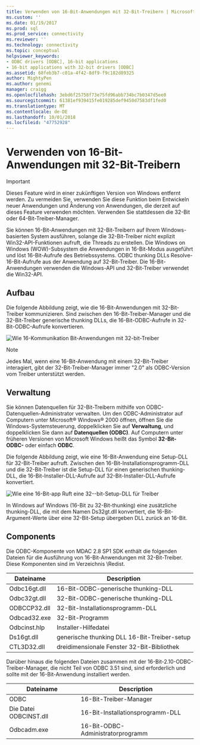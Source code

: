```yaml
---
title: Verwenden von 16-Bit-Anwendungen mit 32-Bit-Treibern | Microsoft-Dokumentation
ms.custom: ''
ms.date: 01/19/2017
ms.prod: sql
ms.prod_service: connectivity
ms.reviewer: ''
ms.technology: connectivity
ms.topic: conceptual
helpviewer_keywords:
- ODBC drivers [ODBC], 16-bit applications
- 16-bit applications with 32-bit drivers [ODBC]
ms.assetid: 68feb3b7-c01a-4f42-8df9-f9c182d89325
author: MightyPen
ms.author: genemi
manager: craigg
ms.openlocfilehash: 3ebd6f25758f73e75fd96abb734bc7b0347d5ee0
ms.sourcegitcommit: 61381ef939415fe019285def9450d7583df1fed0
ms.translationtype: MT
ms.contentlocale: de-DE
ms.lasthandoff: 10/01/2018
ms.locfileid: "47752928"
---
```

# <a name="using-16-bit-applications-with-32-bit-drivers"></a>Verwenden von 16-Bit-Anwendungen mit 32-Bit-Treibern
> [!IMPORTANT]  
>  Dieses Feature wird in einer zukünftigen Version von Windows entfernt werden. Zu vermeiden Sie, verwenden Sie diese Funktion beim Entwickeln neuer Anwendungen und Änderung von Anwendungen, die derzeit auf dieses Feature verwenden möchten. Verwenden Sie stattdessen die 32-Bit oder 64-Bit-Treiber-Manager.  
  
 Sie können 16-Bit-Anwendungen mit 32-Bit-Treibern auf Ihrem Windows-basierten System ausführen, solange die 32-Bit-Treiber nicht explizit Win32-API-Funktionen aufruft, die Threads zu erstellen. Die Windows on Windows (WOW)-Subsystem die Anwendungen in 16-Bit-Modus ausgeführt und löst 16-Bit-Aufrufe des Betriebssystems. ODBC thunking DLLs Resolve-16-Bit-Aufrufe aus der Anwendung auf 32-Bit-Treiber. Die 16-Bit-Anwendungen verwenden die Windows-API und 32-Bit-Treiber verwendet die Win32-API.  
  
## <a name="architecture"></a>Aufbau  
 Die folgende Abbildung zeigt, wie die 16-Bit-Anwendungen mit 32-Bit-Treiber kommunizieren. Sind zwischen den 16-Bit-Treiber-Manager und die 32-Bit-Treiber generische thunking DLLs, die 16-Bit-ODBC-Aufrufe in 32-Bit-ODBC-Aufrufe konvertieren.  
  
 ![Wie 16&#45;Kommunikation Bit-Anwendungen mit 32&#45;bit-Treiber](../../odbc/microsoft/media/sdka2.gif "sdka2")  
  
> [!NOTE]  
>  Jedes Mal, wenn eine 16-Bit-Anwendung mit einem 32-Bit-Treiber interagiert, gibt der 32-Bit-Treiber-Manager immer "2.0" als ODBC-Version vom Treiber unterstützt werden.  
  
## <a name="administration"></a>Verwaltung  
 Sie können Datenquellen für 32-Bit-Treibern mithilfe von ODBC-Datenquellen-Administrator verwalten. Um den ODBC-Administrator auf Computern unter Microsoft® Windows® 2000 öffnen, öffnen Sie die Windows-Systemsteuerung, doppelklicken Sie auf **Verwaltung**, und doppelklicken Sie dann auf **Datenquellen (ODBC)**. Auf Computern unter früheren Versionen von Microsoft Windows heißt das Symbol **32-Bit-ODBC-** oder einfach **ODBC**.  
  
 Die folgende Abbildung zeigt, wie eine 16-Bit-Anwendung eine Setup-DLL für 32-Bit-Treiber aufruft. Zwischen den 16-Bit-Installationsprogramm-DLL und die 32-Bit-Treiber ist die Setup-DLL für einen generischen thunking-DLL, die 16-Bit-Installer-DLL-Aufrufe auf 32-Bit-Installer-DLL-Aufrufe konvertiert.  
  
 ![Wie eine 16&#45;Bit-app Ruft eine 32&#45;-bit-Setup-DLL für Treiber](../../odbc/microsoft/media/sdka3.gif "sdka3")  
  
 In Windows auf Windows (16-Bit zu 32-Bit-thunking) eine zusätzliche thunking-DLL, die mit dem Namen Ds32gt.dll konvertiert, die 16-Bit-Argument-Werte über eine 32-Bit-Setup übergeben DLL zurück an 16-Bit.  
  
## <a name="components"></a>Components  
 Die ODBC-Komponente von MDAC 2.8 SP1 SDK enthält die folgenden Dateien für die Ausführung von 16-Bit-Anwendungen mit 32-Bit-Treiber. Diese Komponenten sind im Verzeichnis \Redist.  
  
|Dateiname|Description|  
|---------------|-----------------|  
|Odbc16gt.dll|16-Bit-ODBC-generische thunking-DLL|  
|Odbc32gt.dll|32-Bit-ODBC-generische thunking-DLL|  
|ODBCCP32.dll|32-Bit-Installationsprogramm-DLL|  
|Odbcad32.exe|32-Bit-Programm|  
|Odbcinst.hlp|Installer-Hilfedatei|  
|Ds16gt.dll|generische thunking DLL 16-Bit-Treiber-setup|  
|CTL3D32.dll|dreidimensionale Fenster 32-Bit-Bibliothek|  
  
 Darüber hinaus die folgenden Dateien zusammen mit der 16-Bit-2.10-ODBC-Treiber-Manager, die nicht Teil von ODBC 3.51 sind, sind erforderlich und sollte mit der 16-Bit-Anwendung installiert werden.  
  
|Dateiname|Description|  
|---------------|-----------------|  
|ODBC|16-Bit-Treiber-Manager|  
|Die Datei ODBCINST.dll|16-Bit-Installationsprogramm-DLL|  
|Odbcadm.exe|16-Bit-ODBC-Administratorprogramm|
